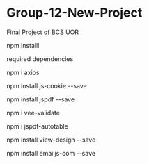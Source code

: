 # Group-12-New-Project
Final Project of BCS UOR

npm  installl

required  dependencies

npm i axios

npm install js-cookie --save

npm install jspdf --save

npm i vee-validate

npm i jspdf-autotable

npm install view-design --save


npm install emailjs-com --save

